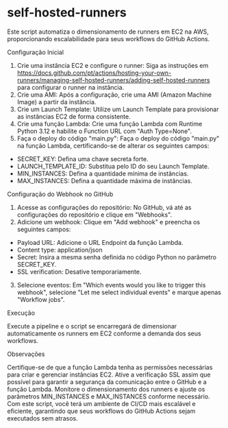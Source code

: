 # self-hosted-runners
Este script automatiza o dimensionamento de runners em EC2 na AWS, proporcionando escalabilidade para seus workflows do GitHub Actions.

Configuração Inicial

1. Crie uma instância EC2 e configure o runner: Siga as instruções em https://docs.github.com/pt/actions/hosting-your-own-runners/managing-self-hosted-runners/adding-self-hosted-runners para configurar o runner na instância.
2. Crie uma AMI: Após a configuração, crie uma AMI (Amazon Machine Image) a partir da instância.
3. Crie um Launch Template: Utilize um Launch Template para provisionar as instâncias EC2 de forma consistente.
4. Crie uma função Lambda: Crie uma função Lambda com Runtime Python 3.12 e habilite o Function URL com "Auth Type=None".
5. Faça o deploy do código "main.py": Faça o deploy do código "main.py" na função Lambda, certificando-se de alterar os seguintes campos:
- SECRET_KEY: Defina uma chave secreta forte.
- LAUNCH_TEMPLATE_ID: Substitua pelo ID do seu Launch Template.
- MIN_INSTANCES: Defina a quantidade mínima de instâncias.
- MAX_INSTANCES: Defina a quantidade máxima de instâncias.

Configuração do Webhook no GitHub

1. Acesse as configurações do repositório: No GitHub, vá até as configurações do repositório e clique em "Webhooks".
2. Adicione um webhook: Clique em "Add webhook" e preencha os seguintes campos:
- Payload URL: Adicione o URL Endpoint da função Lambda.
- Content type: application/json
- Secret: Insira a mesma senha definida no código Python no parâmetro SECRET_KEY.
- SSL verification: Desative temporariamente.
3. Selecione eventos: Em "Which events would you like to trigger this webhook", selecione "Let me select individual events" e marque apenas "Workflow jobs".

Execução

Execute a pipeline e o script se encarregará de dimensionar automaticamente os runners em EC2 conforme a demanda dos seus workflows.

Observações

Certifique-se de que a função Lambda tenha as permissões necessárias para criar e gerenciar instâncias EC2.
Ative a verificação SSL assim que possível para garantir a segurança da comunicação entre o GitHub e a função Lambda.
Monitore o dimensionamento dos runners e ajuste os parâmetros MIN_INSTANCES e MAX_INSTANCES conforme necessário.
Com este script, você terá um ambiente de CI/CD mais escalável e eficiente, garantindo que seus workflows do GitHub Actions sejam executados sem atrasos.
